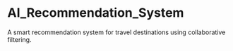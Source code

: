 # AI_Recommendation_System
A smart recommendation system for travel destinations using collaborative filtering.
